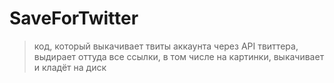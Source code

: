 SaveForTwitter
==============
> код, который выкачивает твиты аккаунта через API твиттера, 
> выдирает оттуда все ссылки, в том числе на картинки, 
> выкачивает и кладёт на диск 